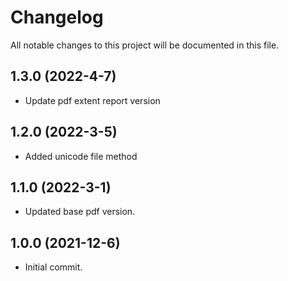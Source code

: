 # Changelog
All notable changes to this project will be documented in this file.

## 1.3.0 (2022-4-7)

* Update pdf extent report version

## 1.2.0 (2022-3-5)

* Added unicode file method

## 1.1.0 (2022-3-1)

* Updated base pdf version.

## 1.0.0 (2021-12-6)

* Initial commit.
